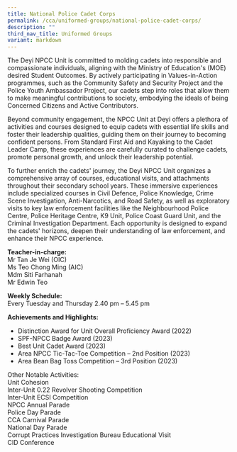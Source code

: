 ```yaml
---
title: National Police Cadet Corps
permalink: /cca/uniformed-groups/national-police-cadet-corps/
description: ""
third_nav_title: Uniformed Groups
variant: markdown
---
```

The Deyi NPCC Unit is committed to molding cadets into responsible and compassionate individuals, aligning with the Ministry of Education's (MOE) desired Student Outcomes. By actively participating in Values-in-Action programmes, such as the Community Safety and Security Project and the Police Youth Ambassador Project, our cadets step into roles that allow them to make meaningful contributions to society, embodying the ideals of being Concerned Citizens and Active Contributors.

Beyond community engagement, the NPCC Unit at Deyi offers a plethora of activities and courses designed to equip cadets with essential life skills and foster their leadership qualities, guiding them on their journey to becoming confident persons. From Standard First Aid and Kayaking to the Cadet Leader Camp, these experiences are carefully curated to challenge cadets, promote personal growth, and unlock their leadership potential.

To further enrich the cadets' journey, the Deyi NPCC Unit organizes a comprehensive array of courses, educational visits, and attachments throughout their secondary school years. These immersive experiences include specialized courses in Civil Defence, Police Knowledge, Crime Scene Investigation, Anti-Narcotics, and Road Safety, as well as exploratory visits to key law enforcement facilities like the Neighbourhood Police Centre, Police Heritage Centre, K9 Unit, Police Coast Guard Unit, and the Criminal Investigation Department. Each opportunity is designed to expand the cadets' horizons, deepen their understanding of law enforcement, and enhance their NPCC experience.

**Teacher-in-charge:** <br>
Mr Tan Je Wei (OIC) <br>
Ms Teo Chong Ming (AIC) <br>
Mdm Siti Farhanah <br>
Mr Edwin Teo <br>
  
**Weekly Schedule:** <br>
Every Tuesday and Thursday 2.40 pm – 5.45 pm  
  
**Achievements and Highlights:**  
-	Distinction Award for Unit Overall Proficiency Award (2022) <br>
-	SPF-NPCC Badge Award (2023)<br>
-	Best Unit Cadet Award (2023)<br>
-	Area NPCC Tic-Tac-Toe Competition – 2nd Position (2023)<br>
-	Area Bean Bag Toss Competition – 3rd Position (2023)<br>

Other Notable Activities:<br>
Unit Cohesion <br>
Inter-Unit 0.22 Revolver Shooting Competition<br>
Inter-Unit ECSI Competition <br>
NPCC Annual Parade <br>
Police Day Parade <br>
CCA Carnival Parade<br>
National Day Parade <br>
Corrupt Practices Investigation Bureau Educational Visit<br>
CID Conference<br>

